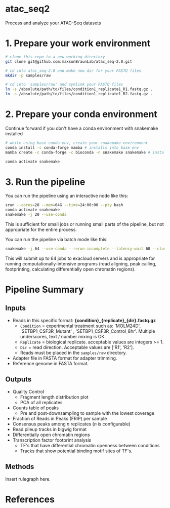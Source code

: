 # atac_seq2

Process and analyze your ATAC-Seq datasets

# 1. Prepare your work environment

```bash
# clone this repo to a new working directory
git clone git@github.com:maxsonBraunLab/atac_seq-2.0.git

# cd into atac_seq-2.0 and make new dir for your FASTQ files
mkdir -p samples/raw

# cd into 'samples/raw' and symlink your FASTQ files
ln -s /absolute/path/to/files/condition1_replicate1_R1.fastq.gz .
ln -s /absolute/path/to/files/condition1_replicate1_R2.fastq.gz .
```



# 2. Prepare your conda environment

Continue forward if you don't have a conda environment with snakemake installed

```bash
# while using base conda env, create your snakemake environment
conda install -c conda-forge mamba # installs into base env
mamba create -c conda-forge -c bioconda -n snakemake snakemake # installs snakemake into new env

conda activate snakemake
```

# 3. Run the pipeline

You can run the pipeline using an interactive node like this:

```bash
srun --cores=20 --mem=64G --time=24:00:00 --pty bash
conda activate snakemake
snakemake -j 20 --use-conda
```

This is sufficient for small jobs or running small parts of the pipeline, but not appropriate for the entire process. 



You can run the pipeline via batch mode like this:

```bash
snakemake -j 64 --use-conda --rerun-incomplete --latency-wait 60 --cluster-config cluster.yaml --cluster "sbatch -p {cluster.partition} -N {cluster.N}  -t {cluster.t} -J {cluster.J} -c {cluster.c} --mem={cluster.mem}" -s Snakefile
```

This will submit up to 64 jobs to exacloud servers and is appropriate for running computationally-intensive programs (read aligning, peak calling, footprinting, calculating differentially open chromatin regions).



# Pipeline Summary



## Inputs

* Reads in this specific format: **{condition}\_{replicate}\_{dir}.fastq.gz**
  * `Condition` = experimental treatment such as: 'MOLM24D', 'SETBP1_CSF3R_Mutant' , 'SETBP1_CSF3R_Control_8hr'. Multiple underscores, text / number mixing is OK. 
  * `Replicate` = biological replicate. acceptable values are integers >= 1.
  * `Dir` = read direction. Acceptable values are ['R1', 'R2'].
  * Reads must be placed in the `samples/raw` directory.
* Adapter file in FASTA format for adapter trimming.
* Reference genome in FASTA format.

## Outputs

* Quality Control
  * Fragment length distribution plot
  * PCA of all replicates
* Counts table of peaks
  * Pre and post-downsampling to sample with the lowest coverage 
* Fraction of Reads in Peaks (FRIP) per sample
* Consensus peaks among _n_ replicates (_n_ is configurable) 
* Read pileup tracks in bigwig format
* Differentially open chromatin regions
* Transcription factor footprint analysis
  * TF's that have differential chromatin openness between conditions
  * Tracks that show potential binding motif sites of TF's.

## Methods

Insert rulegraph here.

# References

